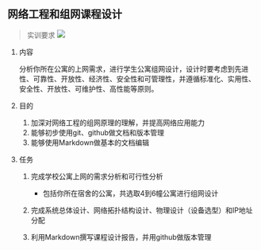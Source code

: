 ## 网络工程和组网课程设计
> 实训要求
![](figures/network.png)<!-- -->

1.  内容
    
    分析你所在公寓的上网需求，进行学生公寓组网设计，设计时要考虑到先进性、可靠性、开放性、经济性、安全性和可管理性，并遵循标准化、实用性、安全性、开放性、可维护性、高性能等原则。

2.  目的
    
    1.  加深对网络工程的组网原理的理解，并提高网络应用能力
    2.  能够初步使用git、github做文档和版本管理
    3.  能够使用Markdown做基本的文档编辑

3.  任务
    
    1.  完成学校公寓上网的需求分析和可行性分析
        
          - 包括你所在宿舍的公寓，共选取4到6幢公寓进行组网设计
    
    2.  完成系统总体设计、网络拓扑结构设计、物理设计（设备选型）和IP地址分配
    
    3.  利用Markdown撰写课程设计报告，并用github做版本管理

